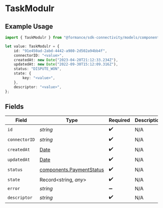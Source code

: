 # TaskModulr

## Example Usage

```typescript
import { TaskModulr } from "@formance/sdk-connectivity/models/components";

let value: TaskModulr = {
    id: "91e450ad-2abd-4442-a980-2d502a94bb4f",
    connectorID: "<value>",
    createdAt: new Date("2023-04-20T21:12:33.234Z"),
    updatedAt: new Date("2022-09-30T15:12:09.316Z"),
    status: "DISPUTE_WON",
    state: {
        key: "<value>",
    },
    descriptor: "<value>",
};
```

## Fields

| Field                                                                                         | Type                                                                                          | Required                                                                                      | Description                                                                                   |
| --------------------------------------------------------------------------------------------- | --------------------------------------------------------------------------------------------- | --------------------------------------------------------------------------------------------- | --------------------------------------------------------------------------------------------- |
| `id`                                                                                          | *string*                                                                                      | :heavy_check_mark:                                                                            | N/A                                                                                           |
| `connectorID`                                                                                 | *string*                                                                                      | :heavy_check_mark:                                                                            | N/A                                                                                           |
| `createdAt`                                                                                   | [Date](https://developer.mozilla.org/en-US/docs/Web/JavaScript/Reference/Global_Objects/Date) | :heavy_check_mark:                                                                            | N/A                                                                                           |
| `updatedAt`                                                                                   | [Date](https://developer.mozilla.org/en-US/docs/Web/JavaScript/Reference/Global_Objects/Date) | :heavy_check_mark:                                                                            | N/A                                                                                           |
| `status`                                                                                      | [components.PaymentStatus](../../models/components/paymentstatus.md)                          | :heavy_check_mark:                                                                            | N/A                                                                                           |
| `state`                                                                                       | Record<string, *any*>                                                                         | :heavy_check_mark:                                                                            | N/A                                                                                           |
| `error`                                                                                       | *string*                                                                                      | :heavy_minus_sign:                                                                            | N/A                                                                                           |
| `descriptor`                                                                                  | *string*                                                                                      | :heavy_check_mark:                                                                            | N/A                                                                                           |